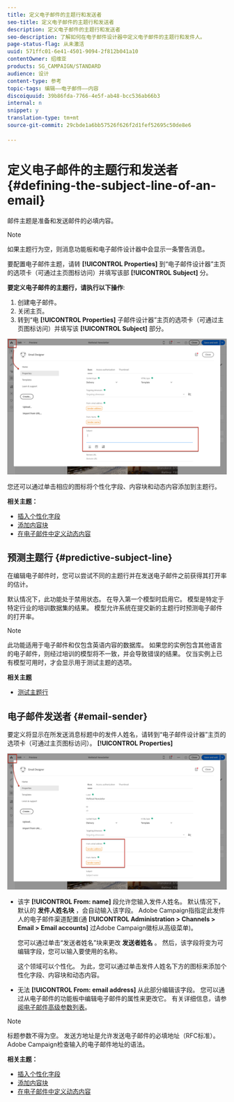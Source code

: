 ```yaml
---
title: 定义电子邮件的主题行和发送者
seo-title: 定义电子邮件的主题行和发送者
description: 定义电子邮件的主题行和发送者
seo-description: 了解如何在电子邮件设计器中定义电子邮件的主题行和发件人。
page-status-flag: 从未激活
uuid: 571ffc01-6e41-4501-9094-2f812b041a10
contentOwner: 绍维亚
products: SG_CAMPAIGN/STANDARD
audience: 设计
content-type: 参考
topic-tags: 编辑——电子邮件——内容
discoiquuid: 39b86fda-7766-4e5f-ab48-bcc536ab66b3
internal: n
snippet: y
translation-type: tm+mt
source-git-commit: 29cbde1a6bb57526f626f2d1fef52695c50de8e6

---
```



# 定义电子邮件的主题行和发送者{#defining-the-subject-line-of-an-email}

邮件主题是准备和发送邮件的必填内容。

>[!NOTE]
>
>如果主题行为空，则消息功能板和电子邮件设计器中会显示一条警告消息。

要配置电子邮件主题，请转 **[!UICONTROL Properties]** 到“电子邮件设计器”主页的选项卡（可通过主页图标访问）并填写该部 **[!UICONTROL Subject]** 分。

**要定义电子邮件的主题行，请执行以下操作**:

1. 创建电子邮件。
1. 关闭主页。
1. 转到“电 **[!UICONTROL Properties]** 子邮件设计器”主页的选项卡（可通过主页图标访问）并填写该 **[!UICONTROL Subject]** 部分。

![](assets/email_designer_subject.png)

您还可以通过单击相应的图标将个性化字段、内容块和动态内容添加到主题行。

**相关主题：**

* [插入个性化字段](../../designing/using/personalization.md#inserting-a-personalization-field)
* [添加内容块](../../designing/using/personalization.md#adding-a-content-block)
* [在电子邮件中定义动态内容](../../designing/using/personalization.md#defining-dynamic-content-in-an-email)

## 预测主题行 {#predictive-subject-line}

在编辑电子邮件时，您可以尝试不同的主题行并在发送电子邮件之前获得其打开率的估计。

默认情况下，此功能处于禁用状态。 在导入第一个模型时启用它。 模型是特定于特定行业的培训数据集的结果。 模型允许系统在提交新的主题行时预测电子邮件的打开率。

>[!NOTE]
>
>此功能适用于电子邮件和仅包含英语内容的数据库。 如果您的实例包含其他语言的电子邮件，则经过培训的模型将不一致，并会导致错误的结果。 仅当实例上已有模型可用时，才会显示用于测试主题的选项。

**相关主题**

* [测试主题行](../../sending/using/testing-subject-line-email.md)

## 电子邮件发送者 {#email-sender}

要定义将显示在所发送消息标题中的发件人姓名，请转到“电子邮件设计器”主页的选项卡（可通过主页图标访问）。 **[!UICONTROL Properties]**

![](assets/delivery_content_edition16.png)

* 该字 **[!UICONTROL From: name]** 段允许您输入发件人姓名。 默认情况下，默认的 **发件人姓名块** ，会自动输入该字段。 Adobe Campaign指指定此发件人的电子邮件渠道配置(通 **[!UICONTROL Administration > Channels > Email > Email accounts]** 过Adobe Campaign徽标从高级菜单)。

   您可以通过单击“发送者姓名”块来更改 **发送者姓名** 。 然后，该字段将变为可编辑字段，您可以输入要使用的名称。

   这个领域可以个性化。 为此，您可以通过单击发件人姓名下方的图标来添加个性化字段、内容块和动态内容。

* 无法 **[!UICONTROL From: email address]** 从此部分编辑该字段。 您可以通过从电子邮件的功能板中编辑电子邮件的属性来更改它。 有关详细信息，请参 [阅电子邮件高级参数列表](../../administration/using/configuring-email-channel.md#advanced-parameters)。

>[!NOTE]
>
>标题参数不得为空。 发送方地址是允许发送电子邮件的必填地址（RFC标准）。 Adobe Campaign检查输入的电子邮件地址的语法。

**相关主题：**

* [插入个性化字段](../../designing/using/personalization.md#inserting-a-personalization-field)
* [添加内容块](../../designing/using/personalization.md#adding-a-content-block)
* [在电子邮件中定义动态内容](../../designing/using/personalization.md#defining-dynamic-content-in-an-email)